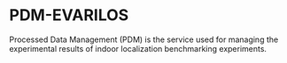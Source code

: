 # PDM-EVARILOS

Processed Data Management (PDM) is the service used for managing the experimental results of indoor localization benchmarking experiments.
